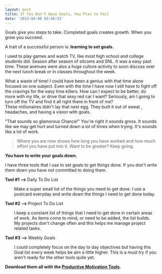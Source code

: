 ```yaml
---
layout: post
title: If You Don't Have Goals, You Plan to Fail
date: '2013-04-08 03:48:52'
---
```


Goals give you steps to take. Completed goals creates growth. When you grow you succeed.

A trait of a successful person is:<strong> learning to set goals.</strong>

I used to play games and watch TV, like most high school and college students did. Season after season of sitcoms and SNL. It was a easy past time. These avenues were also a huge culture activity to soon discuss over the next lunch break or in classes throughout the week.

What a waste of time! I could have been a genius with that time alone focused on one subject. Even with the time I have now I still have to fight off the cravings for the easy time killers. How can I expect to be better, do more with my life, or drive that sexy red car I want? Seriously, am I going to turn off the TV and find it all right there in front of me? These millionaires didn't lay that nest egg. They built it out of sweat , headaches, and having a vision with goals.

"That sounds so glamorous Chance!" You're right it sounds gross. It sounds like we may get hurt and turned down a lot of times when trying. It's sounds like a lot of work.
<blockquote>Where you are now shows how long you have worked and how much effort you have put into it. Want to be greater? Keep going.</blockquote>
<strong>You have to write your goals down.</strong>

I have three tools that I use to set goals to get things done. If you don't write them down you have not committed to doing them.

<strong>Tool #1 --&gt; </strong>Daily To Do List
<p style="padding-left: 30px;">Make a super small list of the things you need to get done. I use a postcard everyday and write down the things I need to get done today.</p>
<strong>Tool #2 --&gt; </strong>Project To Do List
<p style="padding-left: 30px;">I keep a constant list of things that I need to get done in certain areas of work. As items come to mind, or need to be added, the list builds. My projects don't change often and this helps me manage project related tasks.</p>
<strong>Tool #3 --&gt; </strong>Weekly Goals
<p style="padding-left: 30px;">I could completely focus on the day to day objectives but having this Goal list every week helps be aim a little higher. This is a <em>must try</em> if you aren't ready for the other tools quite yet.</p>
<strong>Download them all with the <a title="Creating Productive Moments" href="http://www.chancesmith.org/creating-productive-moments/" target="_blank">Productive Motivation Tools</a>.</strong>